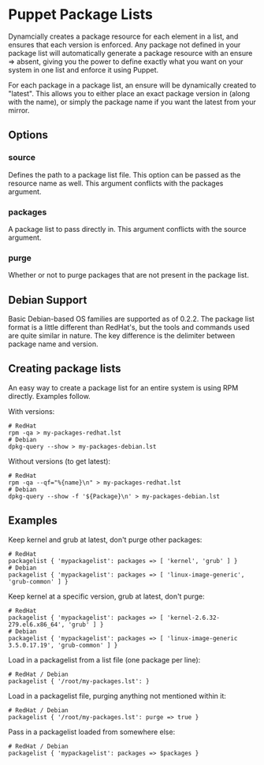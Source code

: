 Puppet Package Lists
====================

Dynamcially creates a package resource for each element in a list, and
ensures that each version is enforced. Any package not defined in your
package list will automatically generate a package resource with an
ensure => absent, giving you the power to define exactly what you want
on your system in one list and enforce it using Puppet.

For each package in a package list, an ensure will be dynamically created
to "latest". This allows you to either place an exact package version in
(along with the name), or simply the package name if you want the latest
from your mirror.

Options
-------

### source
Defines the path to a package list file. This option can be passed as the
resource name as well. This argument conflicts with the packages argument.

### packages
A package list to pass directly in. This argument conflicts with the
source argument.

### purge
Whether or not to purge packages that are not present in the package list.

Debian Support
---------------

Basic Debian-based OS families are supported as of 0.2.2. The package list format
is a little different than RedHat's, but the tools and commands used are quite
similar in nature. The key difference is the delimiter between package name and
version.

Creating package lists
----------------------

An easy way to create a package list for an entire system is using RPM
directly. Examples follow.

With versions:

    # RedHat
    rpm -qa > my-packages-redhat.lst
    # Debian
    dpkg-query --show > my-packages-debian.lst

Without versions (to get latest):

    # RedHat
    rpm -qa --qf="%{name}\n" > my-packages-redhat.lst
    # Debian
    dpkg-query --show -f '${Package}\n' > my-packages-debian.lst

Examples
--------

Keep kernel and grub at latest, don't purge other packages:

    # RedHat
    packagelist { 'mypackagelist': packages => [ 'kernel', 'grub' ] }
    # Debian
    packagelist { 'mypackagelist': packages => [ 'linux-image-generic', 'grub-common' ] }

Keep kernel at a specific version, grub at latest, don't purge:

    # RedHat
    packagelist { 'mypackagelist': packages => [ 'kernel-2.6.32-279.el6.x86_64', 'grub' ] }
    # Debian
    packagelist { 'mypackagelist': packages => [ 'linux-image-generic 3.5.0.17.19', 'grub-common' ] }

Load in a packagelist from a list file (one package per line):

    # RedHat / Debian
    packagelist { '/root/my-packages.lst': }

Load in a packagelist file, purging anything not mentioned within it:

    # RedHat / Debian
    packagelist { '/root/my-packages.lst': purge => true }

Pass in a packagelist loaded from somewhere else:

    # RedHat / Debian
    packagelist { 'mypackagelist': packages => $packages }
